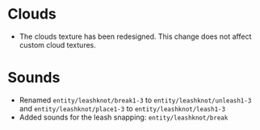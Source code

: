 # Clouds
- The clouds texture has been redesigned. This change does not affect custom cloud textures.

# Sounds
- Renamed `entity/leashknot/break1-3` to `entity/leashknot/unleash1-3` and `entity/leashknot/place1-3` to `entity/leashknot/leash1-3`
- Added sounds for the leash snapping: `entity/leashknot/break`